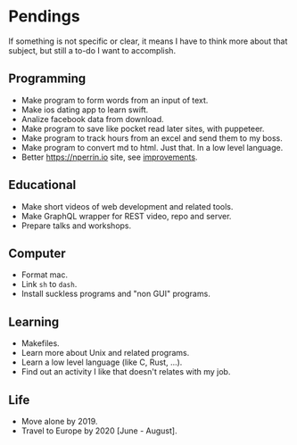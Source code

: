 # Pendings

If something is not specific or clear, it means I have to think more about that subject, but still a to-do I want to accomplish.

## Programming

- Make program to form words from an input of text.
- Make ios dating app to learn swift.
- Analize facebook data from download.
- Make program to save like pocket read later sites, with puppeteer.
- Make program to track hours from an excel and send them to my boss.
- Make program to convert md to html. Just that. In a low level language.
- Better https://nperrin.io site, see [improvements](/site-improvements).

## Educational

- Make short videos of web development and related tools.
- Make GraphQL wrapper for REST video, repo and server.
- Prepare talks and workshops.

## Computer

- Format mac.
- Link `sh` to `dash`.
- Install suckless programs and "non GUI" programs.

## Learning

- Makefiles.
- Learn more about Unix and related programs.
- Learn a low level language (like C, Rust, ...).
- Find out an activity I like that doesn't relates with my job.

## Life

- Move alone by 2019.
- Travel to Europe by 2020 [June - August].

